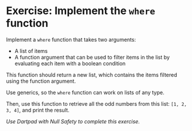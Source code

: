 # Exercise: Implement the `where` function

Implement a `where` function that takes two arguments:

- A list of items
- A function argument that can be used to filter items in the list by evaluating each item with a boolean condition

This function should return a new list, which contains the items filtered using the function argument.

Use generics, so the `where` function can work on lists of any type.

Then, use this function to retrieve all the odd numbers from this list: `[1, 2, 3, 4]`, and print the result.

_Use Dartpad with Null Safety to complete this exercise._
